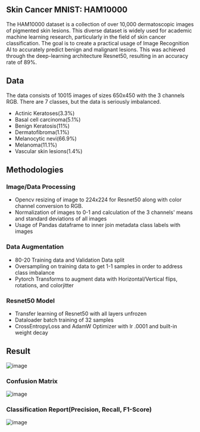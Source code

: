 ## Skin Cancer MNIST: HAM10000
The HAM10000 dataset is a collection of over 10,000 dermatoscopic images of pigmented skin lesions. This diverse dataset is widely used for academic machine learning research, particularly in the field of skin cancer classification. The goal is to create a practical usage of Image Recognition AI to accurately predict benign and malignant lesions. This was achieved through the deep-learning architecture Resnet50, resulting in an accuracy rate of 89%.

## Data
The data consists of 10015 images of sizes 650x450 with the 3 channels RGB. There are 7 classes, but the data is seriously imbalanced.
* Actinic Keratoses(3.3%)
* Basal cell carcinoma(5.1%)
* Benign Keratosis(11%)
* Dermatofibroma(1.1%)
* Melanocytic nevi(66.9%)
* Melanoma(11.1%)
* Vascular skin lesions(1.4%)

## Methodologies
### Image/Data Processing
* Opencv resizing of image to 224x224 for Resnet50 along with color channel conversion to RGB.
* Normalization of images to 0-1 and calculation of the 3 channels' means and standard deviations of all images
* Usage of Pandas dataframe to inner join metadata class labels with images
### Data Augmentation
* 80-20 Training data and Validation Data split
* Oversampling on training data to get 1-1 samples in order to address class imbalance
* Pytorch Transforms to augment data with Horizontal/Vertical flips, rotations, and colorjitter
### Resnet50 Model
* Transfer learning of Resnet50 with all layers unfrozen
* Dataloader batch training of 32 samples
* CrossEntropyLoss and AdamW Optimizer with lr .0001 and built-in weight decay

## Result
![image](https://github.com/user-attachments/assets/6a01fe6d-4738-485d-8624-c0216806c0a2)

### Confusion Matrix
![image](https://github.com/user-attachments/assets/b3375c35-1ffc-404a-b588-9d528d4e03d6)

### Classification Report(Precision, Recall, F1-Score)
![image](https://github.com/user-attachments/assets/bf4bfa03-6467-4454-a3d8-abf79defbb8b)







